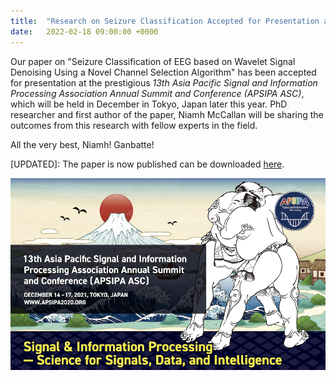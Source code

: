 ```yaml
---
title:  "Research on Seizure Classification Accepted for Presentation at *APSIPA ASC 2021* [UPDATED]"
date:   2022-02-18 09:00:00 +0000
---
```


Our paper on "Seizure Classification of EEG based on Wavelet Signal Denoising Using a Novel Channel Selection Algorithm" has been accepted for presentation at the prestigious *13th Asia Pacific Signal and Information Processing Association Annual Summit and Conference (APSIPA ASC)*, which will be held in December in Tokyo, Japan later this year. PhD researcher and first author of the paper, Niamh McCallan will be sharing the outcomes from this research with fellow experts in the field.

All the very best, Niamh! Ganbatte!  

\[UPDATED\]: The paper is now published can be downloaded [here](https://ieeexplore.ieee.org/document/9689257).  

<img src="/assets/Figures/APSIPA.png" width="840">  

